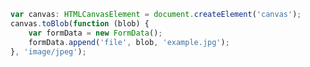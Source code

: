 ﻿```TypeScript
var canvas: HTMLCanvasElement = document.createElement('canvas');
canvas.toBlob(function (blob) {
	var formData = new FormData();
	formData.append('file', blob, 'example.jpg');
}, 'image/jpeg');
```